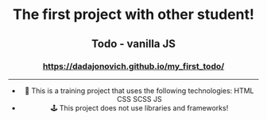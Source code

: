 <div id="header" align="center">

# The first project with other student!

## Todo - vanilla JS

### https://dadajonovich.github.io/my_first_todo/

---

- :game_die: This is a training project that uses the following technologies: HTML CSS SCSS JS
- :joystick: This project does not use libraries and frameworks!
</div>
